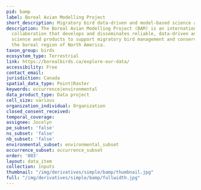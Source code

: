 ```yaml
---
pid: bamp
label: Boreal Avian Modelling Project
short_description: Migratory bird data-driven and model-based science and products.
description: The Boreal Avian Modelling Project (BAM) is an international scientific
  collaboration that develops and disseminates reliable, data-driven and model-based
  science and products to support migratory bird management and conservation across
  the boreal region of North America.
taxon_group: birds
ecosystem_type: Terrestrial
link: https://borealbirds.ca/explore-our-data/
accessibility: Free
contact_email: 
jurisdiction: Canada
spatial_data_type: Point|Raster
keywords: occurrence|environmental
data_product_type: Data project
cell_size: various
organization_individual: Organization
closed_consent_received: 
temporal_coverage: 
assignee: Jocelyn
pe_subset: 'false'
ns_subset: 'false'
nb_subset: 'false'
environmental_subset: environmental_subset
occurrence_subset: occurrence_subset
order: '003'
layout: data_item
collection: inputs
thumbnail: "/img/derivatives/simple/bamp/thumbnail.jpg"
full: "/img/derivatives/simple/bamp/fullwidth.jpg"
---
```

